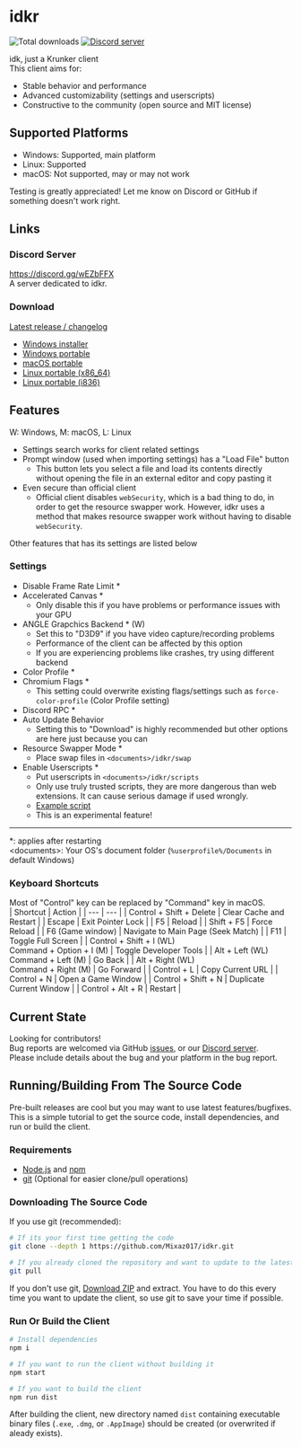 # idkr
![Total downloads](https://img.shields.io/github/downloads/mixaz017/idkr/total)
[![Discord server](https://discord.com/api/guilds/697366856914173994/widget.png)](https://discord.gg/wEZbFFX)

idk, just a Krunker client  
This client aims for:
- Stable behavior and performance
- Advanced customizability (settings and userscripts)
- Constructive to the community (open source and MIT license)

## Supported Platforms
- Windows: Supported, main platform
- Linux: Supported
- macOS: Not supported, may or may not work

Testing is greatly appreciated! Let me know on Discord or GitHub if something doesn't work right.

## Links
### Discord Server
https://discord.gg/wEZbFFX  
A server dedicated to idkr.

### Download
[Latest release / changelog](https://github.com/Mixaz017/idkr/releases/latest)
- [Windows installer](https://github.com/Mixaz017/idkr/releases/latest/download/idkr-setup-win.exe)
- [Windows portable](https://github.com/Mixaz017/idkr/releases/latest/download/idkr-portable-win.exe)
- [macOS portable](https://github.com/Mixaz017/idkr/releases/latest/download/idkr-portable-mac.dmg)
- [Linux portable (x86_64)](https://github.com/Mixaz017/idkr/releases/latest/download/idkr-portable-linux-x86_64.AppImage)
- [Linux portable (i836)](https://github.com/Mixaz017/idkr/releases/latest/download/idkr-portable-linux-i386.AppImage)

## Features
W: Windows, M: macOS, L: Linux  

- Settings search works for client related settings
- Prompt window (used when importing settings) has a "Load File" button
	- This button lets you select a file and load its contents directly without opening the file in an external editor and copy pasting it
- Even secure than official client
	- Official client disables `webSecurity`, which is a bad thing to do, in order to get the resource swapper work. However, idkr uses a method that makes resource swapper work without having to disable `webSecurity`.

Other features that has its settings are listed below

### Settings
- Disable Frame Rate Limit *
- Accelerated Canvas *
	- Only disable this if you have problems or performance issues with your GPU
- ANGLE Grapchics Backend * (W)
	- Set this to "D3D9" if you have video capture/recording problems
	- Performance of the client can be affected by this option
	- If you are experiencing problems like crashes, try using different backend
- Color Profile *
- Chromium Flags *
	- This setting could overwrite existing flags/settings such as `force-color-profile` (Color Profile setting)
- Discord RPC *
- Auto Update Behavior
	- Setting this to "Download" is highly recommended but other options are here just because you can
- Resource Swapper Mode *
	- Place swap files in `<documents>/idkr/swap`
- Enable Userscripts *
	- Put userscripts in `<documents>/idkr/scripts`
	- Only use truly trusted scripts, they are more dangerous than web extensions. It can cause serious damage if used wrongly.
	- [Example script](https://gist.github.com/Mixaz017/bb6d334c4718a4c4bb626380d3844bc8)
	- This is an experimental feature!
___
*: applies after restarting  
\<documents>: Your OS's document folder (`%userprofile%/Documents` in default Windows)

### Keyboard Shortcuts
Most of "Control" key can be replaced by "Command" key in macOS.  
| Shortcut | Action |
| --- | --- |
| Control + Shift + Delete | Clear Cache and Restart |
| Escape | Exit Pointer Lock |
| F5 | Reload |
| Shift + F5 | Force Reload |
| F6 (Game window) | Navigate to Main Page (Seek Match) |
| F11 | Toggle Full Screen |
| Control + Shift + I (WL)<br>Command + Option + I (M) | Toggle Developer Tools |
| Alt + Left (WL)<br>Command + Left (M) | Go Back |
| Alt + Right (WL)<br>Command + Right (M) | Go Forward |
| Control + L | Copy Current URL |
| Control + N | Open a Game Window |
| Control + Shift + N | Duplicate Current Window |
| Control + Alt + R | Restart |

## Current State
Looking for contributors!  
Bug reports are welcomed via GitHub [issues](https://github.com/Mixaz017/idkr/issues), or our [Discord server](https://discord.gg/wEZbFFX).  
Please include details about the bug and your platform in the bug report.

## Running/Building From The Source Code
Pre-built releases are cool but you may want to use latest features/bugfixes.
This is a simple tutorial to get the source code, install dependencies, and run or build the client.  

### Requirements
- [Node.js](https://nodejs.org/en/download/) and [npm](https://www.npmjs.com/get-npm)
- [git](https://git-scm.com/downloads) (Optional for easier clone/pull operations)

### Downloading The Source Code
If you use git (recommended):
```sh
# If its your first time getting the code
git clone --depth 1 https://github.com/Mixaz017/idkr.git

# If you already cloned the repository and want to update to the latest commit
git pull
```
If you don't use git, [Download ZIP](https://github.com/Mixaz017/idkr/archive/master.zip) and extract. You have to do this every time you want to update the client, so use git to save your time if possible.

### Run Or Build the Client
```sh
# Install dependencies
npm i

# If you want to run the client without building it
npm start

# If you want to build the client
npm run dist
```
After building the client, new directory named `dist` containing executable binary files (`.exe`, `.dmg`, or `.AppImage`) should be created (or overwrited if aleady exists).